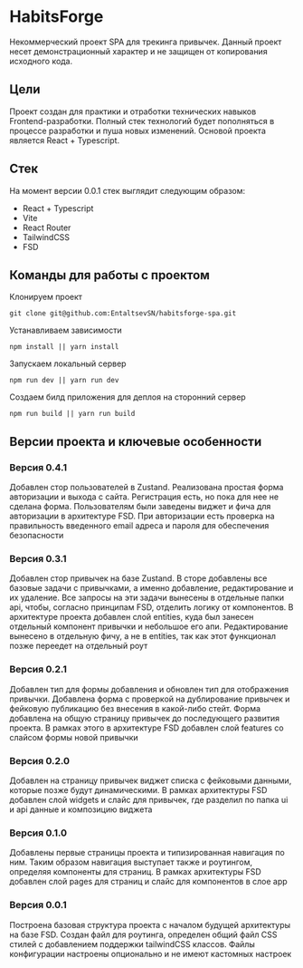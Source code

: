 # HabitsForge
Некоммерческий проект SPA для трекинга привычек. Данный проект несет демонстрационный характер и не защищен от копирования исходного кода.

## Цели
Проект создан для практики и отработки технических навыков Frontend-разработки. Полный стек технологий будет пополняться в процессе разработки и пуша новых изменений. Основой проекта является React + Typescript.

## Стек
На момент версии 0.0.1 стек выглядит следующим образом:

 - React + Typescript
 - Vite
 - React Router
 - TailwindCSS
 - FSD

## Команды для работы с проектом
Клонируем проект

    git clone git@github.com:EntaltsevSN/habitsforge-spa.git
Устанавливаем зависимости

    npm install || yarn install

Запускаем локальный сервер

    npm run dev || yarn run dev

Создаем билд приложения для деплоя на сторонний сервер

    npm run build || yarn run build

## Версии проекта и ключевые особенности

### Версия 0.4.1
Добавлен стор пользователей в Zustand. Реализована простая форма авторизации и выхода с сайта. Регистрация есть, но пока для нее не сделана форма. Пользователям были заведены виджет и фича для авторизации в архитектуре FSD. При авторизации есть проверка на правильность введенного email адреса и пароля для обеспечения безопасности

### Версия 0.3.1
Добавлен стор привычек на базе Zustand. В сторе добавлены все базовые задачи с привычками, а именно добавление, редактирование и их удаление. Все запросы на эти задачи вынесены в отдельные папки api, чтобы, согласно принципам FSD, отделить логику от компонентов. В архитектуре проекта добавлен слой entities, куда был занесен отдельный компонент привычки и небольшое его апи. Редактирование вынесено в отдельную фичу, а не в entities, так как этот функционал позже переедет на отдельный роут

### Версия 0.2.1
Добавлен тип для формы добавления и обновлен тип для отображения привычки. Добавлена форма с проверкой на дублирование привычек и фейковую публикацию без внесения в какой-либо стейт. Форма добавлена на общую страницу привычек до последующего развития проекта. В рамках этого в архитектуре FSD добавлен слой features со слайсом формы новой привычки

### Версия 0.2.0
Добавлен на страницу привычек виджет списка с фейковыми данными, которые позже будут динамическими. В рамках архитектуры FSD добавлен слой widgets и слайс для привычек, где разделил по папка ui и api данные и композицию виджета

### Версия 0.1.0
Добавлены первые страницы проекта и типизированная навигация по ним. Таким образом навигация выступает также и роутингом, определяя компоненты для страниц. В рамках архитектуры FSD добавлен слой pages для страниц и слайс для компонентов в слое app

### Версия 0.0.1
Построена базовая структура проекта с началом будущей архитектуры на базе FSD. Создан файл для роутинга, определен общий файл CSS стилей с добавлением поддержки tailwindCSS классов. 	Файлы конфигурации настроены опционально и не имеют кастомных настроек